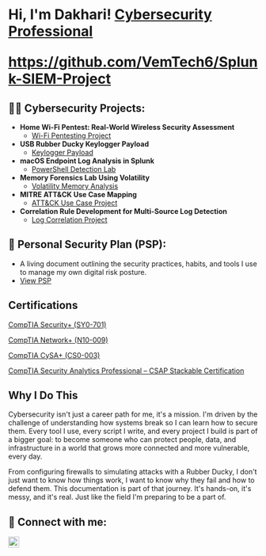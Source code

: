 <h1>Hi, I'm Dakhari! <a href="https://www.linkedin.com/in/dakhari-shorter/">Cybersecurity Professional</a>

https://github.com/VemTech6/Splunk-SIEM-Project

<h2>👨‍💻 Cybersecurity Projects:</h2>

- <b>Home Wi-Fi Pentest: Real-World Wireless Security Assessment</b>
  - [Wi-Fi Pentesting Project](https://github.com/VemTech6/Wi-Fi-Pentesting-Project)
- <b>USB Rubber Ducky Keylogger Payload</b>
  - [Keylogger Payload](https://github.com/VemTech6/Keylogger-Payload)
- <b>macOS Endpoint Log Analysis in Splunk</b>  
  - [PowerShell Detection Lab](https://github.com/VemTech6/Splunk-SIEM-Project)
- <b>Memory Forensics Lab Using Volatility</b> 
  - [Volatility Memory Analysis](https://github.com/VemTech6/Memory-Forensics-Lab)
- <b>MITRE ATT&CK Use Case Mapping</b>  
  - [ATT&CK Use Case Project](https://github.com/VemTech6/ATTACK-Use-Case-Project)
- <b>Correlation Rule Development for Multi-Source Log Detection</b>  
  - [Log Correlation Project](https://github.com/VemTech6/Log-Correlation-Project)


<h2>🔐 Personal Security Plan (PSP):</h2>
 
 - A living document outlining the security practices, habits, and tools I use to manage my own digital risk posture.
 - [View PSP](https://github.com/VemTech6/Personal-Security-Plan)



<h2>Certifications</h2>

[CompTIA Security+ (SY0-701) ](https://www.credly.com/badges/7f7498cb-c6a5-416b-b6cd-997571ad6b45/public_url)

[CompTIA Network+ (N10-009) ](https://www.credly.com/badges/18d41486-3698-4ce5-9613-a6e6e9306eaa/public_url)

[CompTIA CySA+ (CS0-003) ](https://www.credly.com/badges/5e4be875-d3af-4a42-a015-aaca04763341/public_url)

[CompTIA Security Analytics Professional – CSAP Stackable Certification](https://www.credly.com/badges/6ad53012-23e1-4225-afd6-24b3c5c48e1f/public_url)

<h2>Why I Do This</h2>
Cybersecurity isn't just a career path for me, it's a mission. I'm driven by the challenge of understanding how systems break so I can learn how to secure them. Every tool I use, every script I write, and every project I build is part of a bigger goal: to become someone who can protect people, data, and infrastructure in a world that grows more connected and more vulnerable, every day.

From configuring firewalls to simulating attacks with a Rubber Ducky, I don't just want to know how things work, I want to know why they fail and how to defend them. This documentation is part of that journey. It's hands-on, it's messy, and it's real. Just like the field I'm preparing to be a part of.


<h2> 🤳 Connect with me:</h2>


[<img align="left" alt="JoshMadakor | LinkedIn" width="22px" src="https://cdn.jsdelivr.net/npm/simple-icons@v3/icons/linkedin.svg" />][linkedin]



[linkedin]: https://www.linkedin.com/in/dakhari-shorter

<!--
**joshmadakor1/joshmadakor1** is a ✨ _special_ ✨ repository because its `README.md` (this file) appears on your GitHub profile.

Here are some ideas to get you started:

- 🔭 I’m currently working on ...
- 🌱 I’m currently learning ...
- 👯 I’m looking to collaborate on ...
- 🤔 I’m looking for help with ...
- 💬 Ask me about ...
- 📫 How to reach me: ...
- 😄 Pronouns: ...
- ⚡ Fun fact: ...
-->
